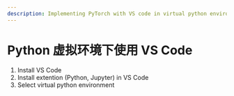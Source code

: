 ```yaml
---
description: Implementing PyTorch with VS code in virtual python environment
---
```


# Python 虚拟环境下使用 VS Code

1. Install VS Code
2. Install extention (Python, Jupyter) in VS Code
3. Select virtual python environment
